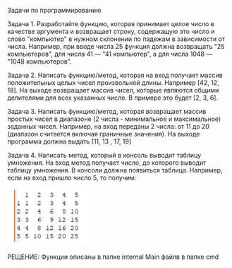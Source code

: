 Задачи по программированию

Задача 1. Разработайте функцию, которая принимает целое число в качестве аргумента и возвращает строку, содержащую это число и слово "компьютер" в нужном склонении по падежам в зависимости от числа. Например, при вводе числа 25 функция должна возвращать "25 компьютеров", для числа 41 — "41 компьютер", а для числа 1048 — "1048 компьютеров".

Задача 2. Написать функцию/метод, которая на вход получает массив положительных целых чисел произвольной длины.
Например [42, 12, 18]. На выходе возвращает массив чисел, которые являются общими делителями для всех указанных числе. В примере это будет [2, 3, 6].

Задача 3. Написать функцию/метод, которая возвращает массив простых чисел в диапазоне (2 числа - минимальное и максимальное) заданных чисел.
Например, на вход переданы 2 числа: от 11 до 20  (диапазон считается включая граничные значения).
На выходе программа должна выдать [11, 13 , 17, 19]

Задача 4. Написать метод, который в консоль выводит таблицу умножения. На вход метод получает число, до которого выводит таблицу умножения. В консоли должна появиться таблица. Например, если на вход пришло число 5, то получим:

![img.png](img.png)

РЕЩЕНИЕ:
Функции описаны в папке internal
Main файлв в папке cmd